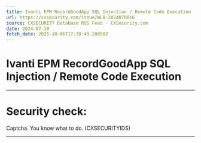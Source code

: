 ```yaml
---
title: Ivanti EPM RecordGoodApp SQL Injection / Remote Code Execution
url: https://cxsecurity.com/issue/WLB-2024070016
source: CXSECURITY Database RSS Feed - CXSecurity.com
date: 2024-07-10
fetch_date: 2025-10-06T17:38:49.280502
---
```


# Ivanti EPM RecordGoodApp SQL Injection / Remote Code Execution

---

# Security check:

Captcha. You know what to do. (CXSECURITYIDS)

---
